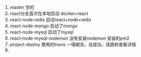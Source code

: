 1. master 空的
2. react分支首次在本地启动 docker+react
3. react-node-redis 启动react+node+redis
4. react-node-mongo 启动了mongo
5. react-node-mysql 启动了mysql
6. react-node-mysql-nodemon 没有安装nodemon 安装的pm2
7. project-deploy 使用的travis 一塌糊涂，没成功，请跳转查看详情
8.
